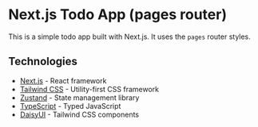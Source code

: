 # Next.js Todo App (pages router)

This is a simple todo app built with Next.js. It uses the `pages` router styles.

## Technologies

- [Next.js](https://nextjs.org/) - React framework
- [Tailwind CSS](https://tailwindcss.com/) - Utility-first CSS framework
- [Zustand](https://github.com/pmndrs/zustand) - State management library
- [TypeScript](https://www.typescriptlang.org/) - Typed JavaScript
- [DaisyUI](https://daisyui.com/) - Tailwind CSS components
